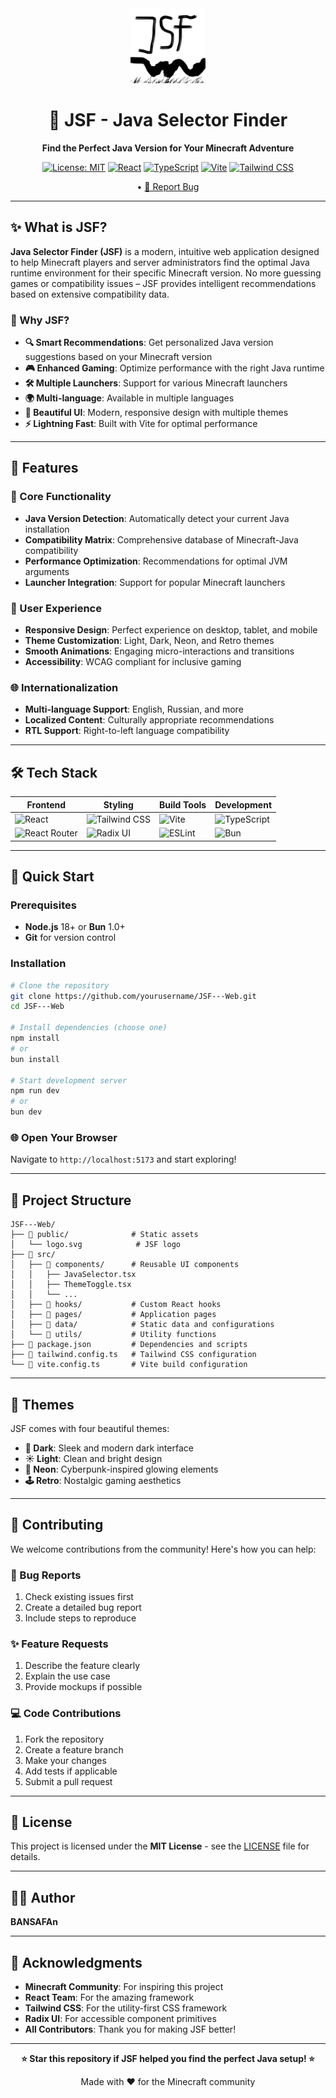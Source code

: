 <div align="center">
  <img src="public/logo.svg" alt="JSF Logo" width="120" height="120">
  
  # 🚀 JSF - Java Selector Finder
  
  **Find the Perfect Java Version for Your Minecraft Adventure**
  
  [![License: MIT](https://img.shields.io/badge/License-MIT-yellow.svg)](https://opensource.org/licenses/MIT)
  [![React](https://img.shields.io/badge/React-18.x-blue.svg)](https://reactjs.org/)
  [![TypeScript](https://img.shields.io/badge/TypeScript-5.x-blue.svg)](https://www.typescriptlang.org/)
  [![Vite](https://img.shields.io/badge/Vite-5.x-646CFF.svg)](https://vitejs.dev/)
  [![Tailwind CSS](https://img.shields.io/badge/Tailwind_CSS-3.x-38B2AC.svg)](https://tailwindcss.com/)
  
 • [🐛 Report Bug](https://github.com/BANSAFAn/JSF---Web/issues)
</div>

---

## ✨ What is JSF?

**Java Selector Finder (JSF)** is a modern, intuitive web application designed to help Minecraft players and server administrators find the optimal Java runtime environment for their specific Minecraft version. No more guessing games or compatibility issues – JSF provides intelligent recommendations based on extensive compatibility data.

### 🎯 Why JSF?

- **🔍 Smart Recommendations**: Get personalized Java version suggestions based on your Minecraft version
- **🎮 Enhanced Gaming**: Optimize performance with the right Java runtime
- **🛠️ Multiple Launchers**: Support for various Minecraft launchers
- **🌍 Multi-language**: Available in multiple languages
- **🎨 Beautiful UI**: Modern, responsive design with multiple themes
- **⚡ Lightning Fast**: Built with Vite for optimal performance

---

## 🚀 Features

### 🔧 Core Functionality
- **Java Version Detection**: Automatically detect your current Java installation
- **Compatibility Matrix**: Comprehensive database of Minecraft-Java compatibility
- **Performance Optimization**: Recommendations for optimal JVM arguments
- **Launcher Integration**: Support for popular Minecraft launchers

### 🎨 User Experience
- **Responsive Design**: Perfect experience on desktop, tablet, and mobile
- **Theme Customization**: Light, Dark, Neon, and Retro themes
- **Smooth Animations**: Engaging micro-interactions and transitions
- **Accessibility**: WCAG compliant for inclusive gaming

### 🌐 Internationalization
- **Multi-language Support**: English, Russian, and more
- **Localized Content**: Culturally appropriate recommendations
- **RTL Support**: Right-to-left language compatibility

---

## 🛠️ Tech Stack

<div align="center">
  
| Frontend | Styling | Build Tools | Development |
|----------|---------|-------------|-------------|
| ![React](https://img.shields.io/badge/React-20232A?style=for-the-badge&logo=react&logoColor=61DAFB) | ![Tailwind CSS](https://img.shields.io/badge/Tailwind_CSS-38B2AC?style=for-the-badge&logo=tailwind-css&logoColor=white) | ![Vite](https://img.shields.io/badge/Vite-646CFF?style=for-the-badge&logo=vite&logoColor=white) | ![TypeScript](https://img.shields.io/badge/TypeScript-007ACC?style=for-the-badge&logo=typescript&logoColor=white) |
| ![React Router](https://img.shields.io/badge/React_Router-CA4245?style=for-the-badge&logo=react-router&logoColor=white) | ![Radix UI](https://img.shields.io/badge/Radix_UI-161618?style=for-the-badge&logo=radix-ui&logoColor=white) | ![ESLint](https://img.shields.io/badge/ESLint-4B3263?style=for-the-badge&logo=eslint&logoColor=white) | ![Bun](https://img.shields.io/badge/Bun-000000?style=for-the-badge&logo=bun&logoColor=white) |

</div>

---

## 🚀 Quick Start

### Prerequisites
- **Node.js** 18+ or **Bun** 1.0+
- **Git** for version control

### Installation

```bash
# Clone the repository
git clone https://github.com/yourusername/JSF---Web.git
cd JSF---Web

# Install dependencies (choose one)
npm install
# or
bun install

# Start development server
npm run dev
# or
bun dev
```

### 🌐 Open Your Browser
Navigate to `http://localhost:5173` and start exploring!

---

## 📁 Project Structure

```
JSF---Web/
├── 📁 public/              # Static assets
│   └── logo.svg            # JSF logo
├── 📁 src/
│   ├── 📁 components/      # Reusable UI components
│   │   ├── JavaSelector.tsx
│   │   ├── ThemeToggle.tsx
│   │   └── ...
│   ├── 📁 hooks/           # Custom React hooks
│   ├── 📁 pages/           # Application pages
│   ├── 📁 data/            # Static data and configurations
│   └── 📁 utils/           # Utility functions
├── 📄 package.json         # Dependencies and scripts
├── 📄 tailwind.config.ts   # Tailwind CSS configuration
└── 📄 vite.config.ts       # Vite build configuration
```

---

## 🎨 Themes

JSF comes with four beautiful themes:

- **🌙 Dark**: Sleek and modern dark interface
- **☀️ Light**: Clean and bright design
- **💫 Neon**: Cyberpunk-inspired glowing elements
- **🕹️ Retro**: Nostalgic gaming aesthetics

---

## 🤝 Contributing

We welcome contributions from the community! Here's how you can help:

### 🐛 Bug Reports
1. Check existing issues first
2. Create a detailed bug report
3. Include steps to reproduce

### ✨ Feature Requests
1. Describe the feature clearly
2. Explain the use case
3. Provide mockups if possible

### 💻 Code Contributions
1. Fork the repository
2. Create a feature branch
3. Make your changes
4. Add tests if applicable
5. Submit a pull request

---

## 📜 License

This project is licensed under the **MIT License** - see the [LICENSE](LICENSE) file for details.

---

## 👨‍💻 Author

**BANSAFAn**

---

## 🙏 Acknowledgments

- **Minecraft Community**: For inspiring this project
- **React Team**: For the amazing framework
- **Tailwind CSS**: For the utility-first CSS framework
- **Radix UI**: For accessible component primitives
- **All Contributors**: Thank you for making JSF better!

---

<div align="center">
  
  **⭐ Star this repository if JSF helped you find the perfect Java setup! ⭐**
  
  Made with ❤️ for the Minecraft community
  
</div>
